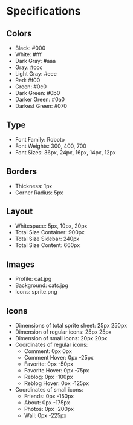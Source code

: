 # Specifications

## Colors

- Black: #000
- White: #fff
- Dark Gray: #aaa
- Gray: #ccc
- Light Gray: #eee
- Red: #f00
- Green: #0c0
- Dark Green: #0b0
- Darker Green: #0a0
- Darkest Green: #070

## Type

- Font Family: Roboto
- Font Weights: 300, 400, 700
- Font Sizes: 36px, 24px, 16px, 14px, 12px

## Borders

- Thickness: 1px
- Corner Radius: 5px

## Layout

- Whitespace: 5px, 10px, 20px
- Total Size Container: 900px
- Total Size Sidebar: 240px
- Total Size Content: 660px

## Images

- Profile: cat.jpg
- Background: cats.jpg
- Icons: sprite.png

## Icons

- Dimensions of total sprite sheet: 25px 250px
- Dimension of regular icons: 25px 25px
- Dimension of small icons: 20px 20px
- Coordinates of regular icons:
  - Comment: 0px 0px
  - Comment Hover: 0px -25px
  - Favorite: 0px -50px
  - Favorite Hover: 0px -75px
  - Reblog: 0px -100px
  - Reblog Hover: 0px -125px
- Coordinates of small icons:
  - Friends: 0px -150px
  - About: 0px -175px
  - Photos: 0px -200px
  - Wall: 0px -225px
